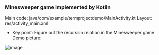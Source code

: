 ### Minesweeper game implemented by Kotlin
Main code: java/com/example/termprojectdemo/MainActivity.kt
Layout: res/activity_main.xml
- Key point: Figure out the recursion relation in the Minesweeper game
Demo picture:

![image](https://user-images.githubusercontent.com/76675338/120271540-1a9da780-c2de-11eb-9d2f-8d411c08ea61.png)
